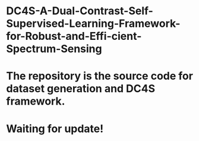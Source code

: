 # DC4S-A-Dual-Contrast-Self-Supervised-Learning-Framework-for-Robust-and-Effi-cient-Spectrum-Sensing

# The repository is the source code for dataset generation and DC4S framework.

# Waiting for update!
